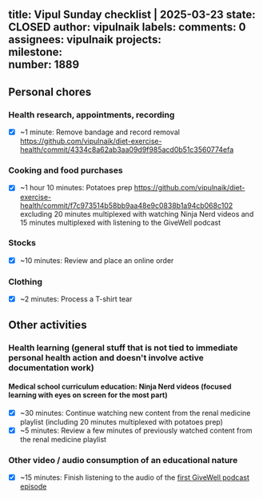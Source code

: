 title:	Vipul Sunday checklist | 2025-03-23
state:	CLOSED
author:	vipulnaik
labels:	
comments:	0
assignees:	vipulnaik
projects:	
milestone:	
number:	1889
--
## Personal chores

### Health research, appointments, recording

- [x] ~1 minute: Remove bandage and record removal https://github.com/vipulnaik/diet-exercise-health/commit/4334c8a62ab3aa09d9f985acd0b51c3560774efa

### Cooking and food purchases

- [x] ~1 hour 10 minutes: Potatoes prep https://github.com/vipulnaik/diet-exercise-health/commit/f7c973514b58bb9aa48e9c0838b1a94cb068c102 excluding 20 minutes multiplexed with watching Ninja Nerd videos and 15 minutes multiplexed with listening to the GiveWell podcast

### Stocks

- [x] ~10 minutes: Review and place an online order

### Clothing

- [x] ~2 minutes: Process a T-shirt tear

## Other activities

### Health learning (general stuff that is not tied to immediate personal health action and doesn't involve active documentation work)

#### Medical school curriculum education: Ninja Nerd videos (focused learning with eyes on screen for the most part)

- [x] ~30 minutes: Continue watching new content from the renal medicine playlist (including 20 minutes multiplexed with potatoes prep)
- [x] ~5 minutes: Review a few minutes of previously watched content from the renal medicine playlist

### Other video / audio consumption of an educational nature

- [x] ~15 minutes: Finish listening to the audio of the [first GiveWell podcast episode](https://blog.givewell.org/2025/03/20/podcast-givewells-response-to-usaid-funding-cuts-march-19-2025/)
